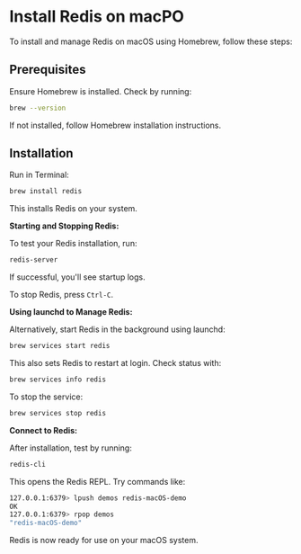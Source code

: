 # Install Redis on macPO

To install and manage Redis on macOS using Homebrew, follow these steps:

## Prerequisites

Ensure Homebrew is installed. Check by running:

```bash
brew --version
```

If not installed, follow Homebrew installation instructions.

## Installation

Run in Terminal:

```bash
brew install redis
```

This installs Redis on your system.

**Starting and Stopping Redis:**

To test your Redis installation, run:

```bash
redis-server
```

If successful, you'll see startup logs.

To stop Redis, press `Ctrl-C`.

**Using launchd to Manage Redis:**

Alternatively, start Redis in the background using launchd:

```bash
brew services start redis
```

This also sets Redis to restart at login. Check status with:

```bash
brew services info redis
```

To stop the service:

```bash
brew services stop redis
```

**Connect to Redis:**

After installation, test by running:

```bash
redis-cli
```

This opens the Redis REPL. Try commands like:

```bash
127.0.0.1:6379> lpush demos redis-macOS-demo
OK
127.0.0.1:6379> rpop demos
"redis-macOS-demo"
```

Redis is now ready for use on your macOS system.
